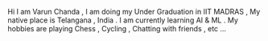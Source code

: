 Hi 
I am Varun Chanda ,
I am doing my Under Graduation in IIT MADRAS ,
My native place is Telangana , India .
I am currently learning AI & ML .
My hobbies are playing Chess , Cycling , Chatting with friends , etc ...




